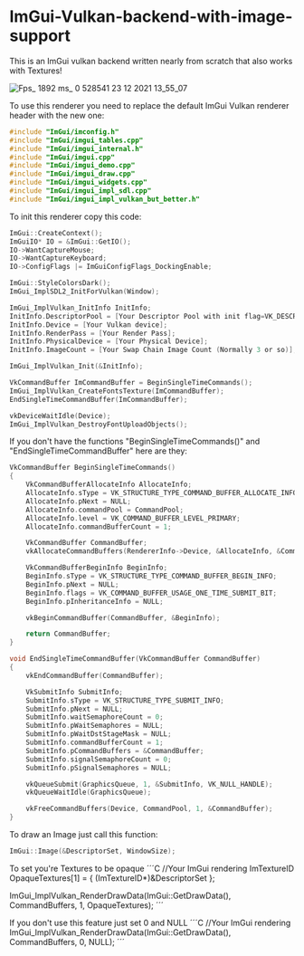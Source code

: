 # ImGui-Vulkan-backend-with-image-support
This is an ImGui vulkan backend written nearly from scratch that also works with Textures!

![Fps_ 1892 ms_ 0 528541 23 12 2021 13_55_07](https://user-images.githubusercontent.com/55063400/147243500-07bc3b34-e9e8-4a8f-8510-88950297c69b.png)

To use this renderer you need to replace the default ImGui Vulkan renderer header with the new one:
```C
#include "ImGui/imconfig.h"
#include "ImGui/imgui_tables.cpp"
#include "ImGui/imgui_internal.h"
#include "ImGui/imgui.cpp"
#include "ImGui/imgui_demo.cpp"
#include "ImGui/imgui_draw.cpp"
#include "ImGui/imgui_widgets.cpp"
#include "ImGui/imgui_impl_sdl.cpp"
#include "ImGui/imgui_impl_vulkan_but_better.h"	
```

To init this renderer copy this code:
```C
ImGui::CreateContext();
ImGuiIO* IO = &ImGui::GetIO();
IO->WantCaptureMouse;
IO->WantCaptureKeyboard;
IO->ConfigFlags |= ImGuiConfigFlags_DockingEnable;

ImGui::StyleColorsDark();
ImGui_ImplSDL2_InitForVulkan(Window);

ImGui_ImplVulkan_InitInfo InitInfo;
InitInfo.DescriptorPool = [Your Descriptor Pool with init flag=VK_DESCRIPTOR_POOL_CREATE_FREE_DESCRIPTOR_SET_BIT];
InitInfo.Device = [Your Vulkan device];
InitInfo.RenderPass = [Your Render Pass];
InitInfo.PhysicalDevice = [Your Physical Device];
InitInfo.ImageCount = [Your Swap Chain Image Count (Normally 3 or so)];

ImGui_ImplVulkan_Init(&InitInfo);

VkCommandBuffer ImCommandBuffer = BeginSingleTimeCommands();
ImGui_ImplVulkan_CreateFontsTexture(ImCommandBuffer);
EndSingleTimeCommandBuffer(ImCommandBuffer);

vkDeviceWaitIdle(Device);
ImGui_ImplVulkan_DestroyFontUploadObjects();
```

If you don't have the functions "BeginSingleTimeCommands()" and "EndSingleTimeCommandBuffer" here are they:
```C
VkCommandBuffer BeginSingleTimeCommands()
{
	VkCommandBufferAllocateInfo AllocateInfo;
	AllocateInfo.sType = VK_STRUCTURE_TYPE_COMMAND_BUFFER_ALLOCATE_INFO;
	AllocateInfo.pNext = NULL;
	AllocateInfo.commandPool = CommandPool;
	AllocateInfo.level = VK_COMMAND_BUFFER_LEVEL_PRIMARY;
	AllocateInfo.commandBufferCount = 1;

	VkCommandBuffer CommandBuffer;
	vkAllocateCommandBuffers(RendererInfo->Device, &AllocateInfo, &CommandBuffer);

	VkCommandBufferBeginInfo BeginInfo;
	BeginInfo.sType = VK_STRUCTURE_TYPE_COMMAND_BUFFER_BEGIN_INFO;
	BeginInfo.pNext = NULL;
	BeginInfo.flags = VK_COMMAND_BUFFER_USAGE_ONE_TIME_SUBMIT_BIT;
	BeginInfo.pInheritanceInfo = NULL;

	vkBeginCommandBuffer(CommandBuffer, &BeginInfo);

	return CommandBuffer;
}

void EndSingleTimeCommandBuffer(VkCommandBuffer CommandBuffer)
{
	vkEndCommandBuffer(CommandBuffer);

	VkSubmitInfo SubmitInfo;
	SubmitInfo.sType = VK_STRUCTURE_TYPE_SUBMIT_INFO;
	SubmitInfo.pNext = NULL;
	SubmitInfo.waitSemaphoreCount = 0;
	SubmitInfo.pWaitSemaphores = NULL;
	SubmitInfo.pWaitDstStageMask = NULL;
	SubmitInfo.commandBufferCount = 1;
	SubmitInfo.pCommandBuffers = &CommandBuffer;
	SubmitInfo.signalSemaphoreCount = 0;
	SubmitInfo.pSignalSemaphores = NULL;

	vkQueueSubmit(GraphicsQueue, 1, &SubmitInfo, VK_NULL_HANDLE);
	vkQueueWaitIdle(GraphicsQueue);

	vkFreeCommandBuffers(Device, CommandPool, 1, &CommandBuffer);
}
```
To draw an Image just call this function:
```C
ImGui::Image(&DescriptorSet, WindowSize);
```

To set you're Textures to be opaque
´´´C
//Your ImGui rendering
ImTextureID OpaqueTextures[1] =
{
	(ImTextureID*)&DescriptorSet
};

ImGui_ImplVulkan_RenderDrawData(ImGui::GetDrawData(), CommandBuffers, 1, OpaqueTextures);
´´´

If you don't use this feature just set 0 and NULL
´´´C
//Your ImGui rendering
ImGui_ImplVulkan_RenderDrawData(ImGui::GetDrawData(), CommandBuffers, 0, NULL);
´´´

